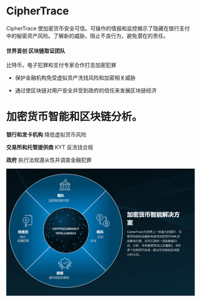# 

# CipherTrace

CipherTrace 使加密货币安全可信。可操作的情报和监控揭示了隐藏在银行支付中的秘密资产风险。了解新的威胁，阻止不良行为，避免潜在的责任。

#### 世界首创 区块链取证团队

比特币，电子犯罪和支付专家合作打击加密犯罪

- 保护金融机构免受虚拟资产洗钱风险和加密相关威胁

- 通过使区块链对用户安全并受到政府的信任来发展区块链经济

# 加密货币智能和区块链分析。

**银行和发卡机构**
降低虚拟货币风险

**交易所和托管提供商**
KYT 反洗钱合规

**政府**
执行法规遵从性并调查金融犯罪

![image-20220720165729827](image-20220720165729827.png)


